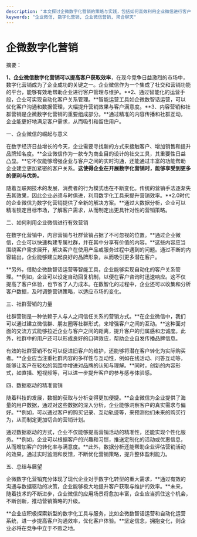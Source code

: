 ```yaml
---
description: "本文探讨企微数字化营销的策略与实践，包括如何高效利用企业微信进行客户获取和维护。"
keywords: "企业微信, 数字化营销, 企业微信营销, 聚合聊天"
---
```

# 企微数字化营销

摘要：

**1、企业微信数字化营销可以提高客户获取效率**，在现今竞争日益激烈的市场中，数字化营销成为了企业成功的关键之一。企业微信作为一个集成了社交和营销功能的平台，能够有效地帮助企业进行客户管理与维护。**2、通过智能化的运营手段，企业可实现自动化客户关系管理。**智能运营工具如企微数智话运营，可以优化客户沟通和数据管理，大幅提升营销效果与客户满意度。**3、内容营销和社群营销是企微数字化营销的重要组成部分。**通过精准的内容传播和社群互动，企业能更好地满足客户需求，从而吸引和留住用户。

一、企业微信的崛起与意义

在数字经济日益增长的今天，企业需要寻找新的方式来接触客户、增加销售和提升品牌知名度。**企业微信作为一款专为商业目的设计的社交工具，其重要性日益凸显。**它不仅能够增强企业与客户之间的实时沟通，还能通过丰富的功能帮助企业建立更加紧密的客户关系。**这使得企业在开展数字化营销时，能够享受到更多的便利与优势。**

随着互联网技术的发展，消费者的行为模式也在不断变化。传统的营销手法逐渐失去其效果，因此企业必须与时俱进，利用数字化工具来提升营销效率。**2.0时代的企业微信为数字化营销提供了全新的解决方案。**通过大数据分析，企业可以精准锁定目标市场，了解客户需求，从而制定出更具针对性的营销策略。

二、如何利用企业微信进行有效营销

在数字化营销中，内容营销与社群营销占据了不可忽视的位置。**通过企业微信，企业可以快速构建专属社群，并在其中分享有价值的内容。**这些内容应当围绕客户需求展开，解决客户在使用产品或服务过程中遇到的问题。通过不断的内容输出，企业能够建立起良好的品牌形象，从而吸引更多潜在客户。

**另外，借助企微数智话运营等智能工具，企业能够实现自动化的客户关系管理。**例如，企业可以设定自动回复机制，以便在客户咨询时迅速响应。这不仅提高了客户体验，也节省了人力成本。在数智化的过程中，企业还可以收集和分析客户数据，及时调整营销策略，以适应市场的变化。

三、社群营销的力量

社群营销是一种依赖于人与人之间信任关系的营销方式。**在企业微信中，我们可以通过建立微信群、朋友圈等社群形式，来增强客户之间的互动。**这种面对面的交流方式能够拉近企业与客户之间的距离，提升客户的归属感和忠诚度。此外，社群中的用户还可以形成良好的口碑效应，帮助企业自发传播品牌信息。

有效的社群营销不仅可以促进旧客户的维护，还能够将潜在客户转化为实际购买者。**企业应当注重社群内容的多样性与互动性，例如在线活动、问答互动等，能够让客户在轻松的氛围中增进对品牌的认知与理解。**同时，创新的内容形式，如直播、短视频等，可以进一步提升客户的参与感与体验感。

四、数据驱动的精准营销

随着科技的发展，数据的获取与分析变得更加便捷。**企业微信为企业提供了海量的用户数据，通过对这些数据的深入分析，企业能够洞察客户的真实需求与偏好。**例如，可以通过客户的购买记录、互动轨迹等，来预测他们未来的购买行为，从而制定更加切合的营销计划。

通过数据驱动的方式，企业不仅能够提高营销活动的精准性，还能实现个性化服务。**例如，企业可以根据客户的兴趣和习惯，推送定制化的活动或优惠信息，从而增加客户的转化率与满意度。**此外，数据分析还能帮助企业评估营销活动的效果，通过实时监测和反馈，不断优化营销策略，提升整体盈利能力。

五、总结与展望

企微数字化营销充分体现了现代企业对于数字化转型的重大需求，**通过有效的沟通与数据驱动的决策，企业能够极大地提升客户获取与维护的效率。**未来，随着技术的不断进步，企业微信的应用场景将愈加丰富，企业应当抓住这个机会，不断创新，推动营销策略的升级。

**企业应积极探索新型的数字化工具与服务，比如企微数智话运营和自动化运营系统，进一步提高客户沟通效率，优化客户体验。**坚定信念，拥抱变化，则企业必将在竞争中立于不败之地。
